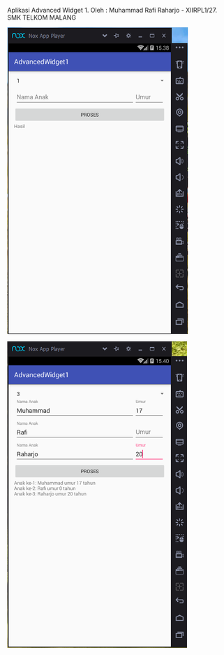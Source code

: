Aplikasi Advanced Widget 1. 
Oleh : Muhammad Rafi Raharjo - XIIRPL1/27. 
SMK TELKOM MALANG

![Pertama](/app/src/main/res/1.1.png)

![Kedua](/app/src/main/res/1.2.png)
